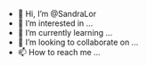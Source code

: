 - 👋 Hi, I’m @SandraLor
- 👀 I’m interested in ...
- 🌱 I’m currently learning ...
- 💞️ I’m looking to collaborate on ...
- 📫 How to reach me ...

<!---
SandraLor/SandraLor is a ✨ special ✨ repository because its `README.md` (this file) appears on your GitHub profile.
You can click the Preview link to take a look at your changes.
--->
